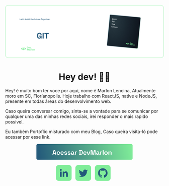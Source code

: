           

[![Header](https://raw.githubusercontent.com/MarlonLencina/MarlonLencina/main/welcometodevmarlongit.png)](https://github.com/MarlonLencina/)



<h1 align="center">Hey dev! 👨‍💻</h1>

<p>Hey! é muito bom ter voce por aqui, nome é Marlon Lencina, Atualmente moro em SC, Floríanopolis. Hoje trabalho com ReactJS, native e NodeJS, presente em todas áreas do desenvolvimento web.</p>

<p>Caso queira conversar comigo, sinta-se a vontade para se comunicar por qualquer uma das minhas redes sociais, irei responder o mais rapido possivel.</p>


<p>Eu também Portóflio misturado com meu Blog,  Caso queira visita-ló pode acessar por esse link.</p>



<div align="center">
<p>
          </p>
<a href="https://devmarlon.tech"><img height="50" margin="100" src="https://raw.githubusercontent.com/MarlonLencina/MarlonLencina/main/btndevmarlon.png">
          <p>
          </p>
</div></a>


<div align='center'>
          <p>
          </p>
          <p>
          </p>
          <p>
          </p>
<a href="https://www.linkedin.com/in/devmarlonlencina/"><img height="50" src="https://raw.githubusercontent.com/MarlonLencina/MarlonLencina/main/linkedindevmarlon.png"></a>&nbsp;&nbsp;
<a href="https://twitter.com/devmarlontech"><img height="50" src="https://raw.githubusercontent.com/MarlonLencina/MarlonLencina/main/twitterdevmarlon.png"></a>&nbsp;&nbsp;
<a href="https://github.com/MarlonLencina/"><img height="50" src="https://raw.githubusercontent.com/MarlonLencina/MarlonLencina/main/githubdevmarlon.png"></a>&nbsp;&nbsp;
</div>


